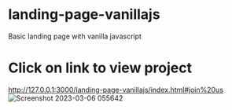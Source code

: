 # landing-page-vanillajs
Basic landing page with vanilla javascript
# Click on link to view project
http://127.0.0.1:3000/landing-page-vanillajs/index.html#join%20us
![Screenshot 2023-03-06 055642](https://user-images.githubusercontent.com/113371056/223022714-07f880be-bdf6-4735-82b0-156757458131.png)
